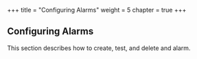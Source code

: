 +++
title = "Configuring Alarms"
weight = 5
chapter = true
+++


## Configuring Alarms
This section describes how to create, test, and delete and alarm.